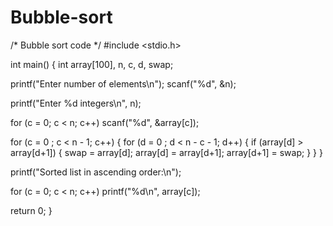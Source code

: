 # Bubble-sort
/* Bubble sort code */
#include <stdio.h>

int main()
{
  int array[100], n, c, d, swap;

  printf("Enter number of elements\n");
  scanf("%d", &n);

  printf("Enter %d integers\n", n);

  for (c = 0; c < n; c++)
    scanf("%d", &array[c]);

  for (c = 0 ; c < n - 1; c++)
  {
    for (d = 0 ; d < n - c - 1; d++)
    {
      if (array[d] > array[d+1]) 
      {
        swap       = array[d];
        array[d]   = array[d+1];
        array[d+1] = swap;
      }
    }
  }

  printf("Sorted list in ascending order:\n");

  for (c = 0; c < n; c++)
     printf("%d\n", array[c]);

  return 0;
}
